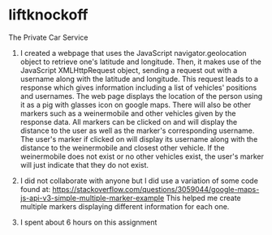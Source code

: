 # liftknockoff
The Private Car Service

1. I created a webpage that uses the JavaScript navigator.geolocation object to retrieve one's latitude and longitude. Then, it makes 
   use of the JavaScript XMLHttpRequest object, sending a request out with a username along with the latitude and longitude. This request
   leads to a response which gives information including a list of vehicles' positions and usernames. The web page displays the location
   of the person using it as a pig with glasses icon on google maps. There will also be other markers such as a weinermobile and other
   vehicles given by the response data. All markers can be clicked on and will display the distance to the user as well as the marker's
   corresponding username. The user's marker if clicked on will display its username along with the distance to the weinermobile and
   closest other vehicle. If the weinermobile does not exist or no other vehicles exist, the user's marker will just indicate that they
   do not exist.
   
2. I did not collaborate with anyone but I did use a variation of some code found at:
   https://stackoverflow.com/questions/3059044/google-maps-js-api-v3-simple-multiple-marker-example
   This helped me create multiple markers displaying different information for each one.

3. I spent about 6 hours on this assignment
